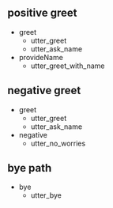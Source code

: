 ## positive greet
* greet
	- utter_greet
	- utter_ask_name
* provideName
	- utter_greet_with_name

## negative greet
* greet
	- utter_greet
	- utter_ask_name
* negative
	- utter_no_worries

## bye path
* bye
	- utter_bye
